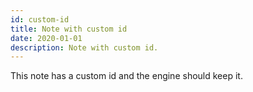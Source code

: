 ```yaml
---
id: custom-id
title: Note with custom id
date: 2020-01-01
description: Note with custom id.
---
```


This note has a custom id and the engine should keep it.
